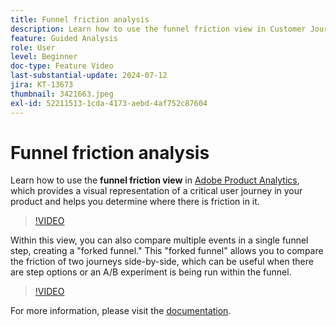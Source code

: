 ```yaml
---
title: Funnel friction analysis
description: Learn how to use the funnel friction view in Customer Journey Analytics, which provides a visual representation of a critical user journey in your product and helps you determine where there is friction in it.
feature: Guided Analysis
role: User
level: Beginner
doc-type: Feature Video
last-substantial-update: 2024-07-12
jira: KT-13673
thumbnail: 3421663.jpeg
exl-id: 52211513-1cda-4173-aebd-4af752c87604
---
```

# Funnel friction analysis

Learn how to use the **funnel friction view** in [Adobe Product Analytics](../../adobe-product-analytics/adobe-product-analytics-overview.md), which provides a visual representation of a critical user journey in your product and helps you determine where there is friction in it.

>[!VIDEO](https://video.tv.adobe.com/v/3421663/?learn=on)

Within this view, you can also compare multiple events in a single funnel step, creating a "forked funnel." This "forked funnel" allows you to compare the friction of two journeys side-by-side, which can be useful when there are step options or an A/B experiment is being run within the funnel.

>[!VIDEO](https://video.tv.adobe.com/v/3431113/?learn=on)

For more information, please visit the [documentation](https://experienceleague.adobe.com/en/docs/analytics-platform/using/guided-analysis/funnel/friction).
